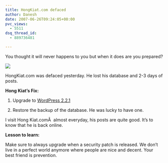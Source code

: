 ```yaml
---
title: HongKiat.com defaced
author: Danesh
date: 2007-06-26T09:24:05+00:00
pvc_views:
  - 5511
dsq_thread_id:
  - 889736481

---
```

You thought it will never happens to you but when it does are you prepared?

![][1] 

HongKiat.com was defaced yesterday. He lost his database and 2-3 days of posts.

**Hong Kiat&#8217;s Fix:**

1. Upgrade to [WordPress 2.2.1][2]

2. Restore the backup of the database. He was lucky to have one.

I visit Hong Kiat.comÂ  almost everyday, his posts are quite good. It&#8217;s to know that he is back online.

**Lesson to learn:**

Make sure to always upgrade when a security patch is released. We don&#8217;t live in a perfect world anymore where people are nice and decent. Your best friend is prevention.

 [1]: http://www.hongkiat.com/blog/wp-content/uploads/defaced.png
 [2]: http://wordpress.org/development/2007/06/wordpress-221/